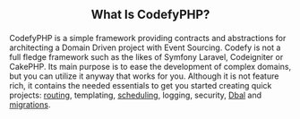 ## <p style="text-align: center;">What Is CodefyPHP?</p>

CodefyPHP is a simple framework providing contracts and abstractions for architecting a Domain Driven project with 
Event Sourcing. Codefy is not a full fledge framework such as the likes of Symfony Laravel, Codeigniter or CakePHP. 
Its main purpose is to ease the development of complex domains, but you can utilize it anyway that works for you. 
Although it is not feature rich, it contains the needed essentials to get you started creating quick projects: [routing](https://codefyphp.com/knowledgebase/routing/), 
templating, [scheduling](https://codefyphp.com/knowledgebase/scheduler/), logging, security, 
[Dbal](https://codefyphp.com/knowledgebase/database-abstraction-layer-dbal/) and [migrations](https://codefyphp.com/knowledgebase/migrations/).